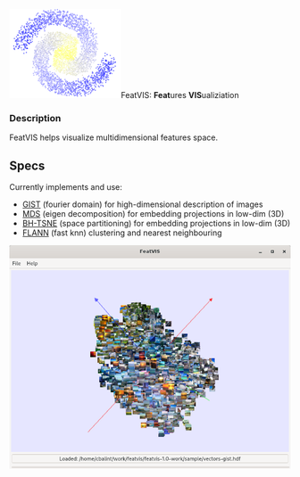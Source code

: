 <img src="docs/logo/logo-indexed.png" width="200"/>FeatVIS: **Feat**ures **VIS**ualiziation

### Description

FeatVIS helps visualize multidimensional features space.

## Specs

Currently implements and use:

 * [GIST](https://people.csail.mit.edu/torralba/code/spatialenvelope/) (fourier domain) for high-dimensional description of images
 * [MDS](https://en.wikipedia.org/wiki/Multidimensional_scaling) (eigen decomposition) for embedding projections in low-dim (3D)
 * [BH-TSNE](http://lvdmaaten.github.io/publications/papers/JMLR_2014.pdf) (space partitioning) for embedding projections in low-dim (3D)
 * [FLANN](https://github.com/flann-lib/flann) (fast knn) clustering and nearest neighbouring

![VIEW](docs/images/featvis-view.png)
